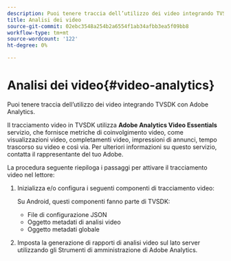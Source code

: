 ```yaml
---
description: Puoi tenere traccia dell’utilizzo dei video integrando TVSDK con Adobe Analytics.
title: Analisi dei video
source-git-commit: 02ebc3548a254b2a6554f1ab34afbb3ea5f09bb8
workflow-type: tm+mt
source-wordcount: '122'
ht-degree: 0%

---
```


# Analisi dei video{#video-analytics}

Puoi tenere traccia dell’utilizzo dei video integrando TVSDK con Adobe Analytics.

Il tracciamento video in TVSDK utilizza **Adobe Analytics Video Essentials** servizio, che fornisce metriche di coinvolgimento video, come visualizzazioni video, completamenti video, impressioni di annunci, tempo trascorso su video e così via. Per ulteriori informazioni su questo servizio, contatta il rappresentante del tuo Adobe.

La procedura seguente riepiloga i passaggi per attivare il tracciamento video nel lettore:

1. Inizializza e/o configura i seguenti componenti di tracciamento video:

   Su Android, questi componenti fanno parte di TVSDK:

   * File di configurazione JSON
   * Oggetto metadati di analisi video
   * Oggetto metadati globale

1. Imposta la generazione di rapporti di analisi video sul lato server utilizzando gli Strumenti di amministrazione di Adobe Analytics.
